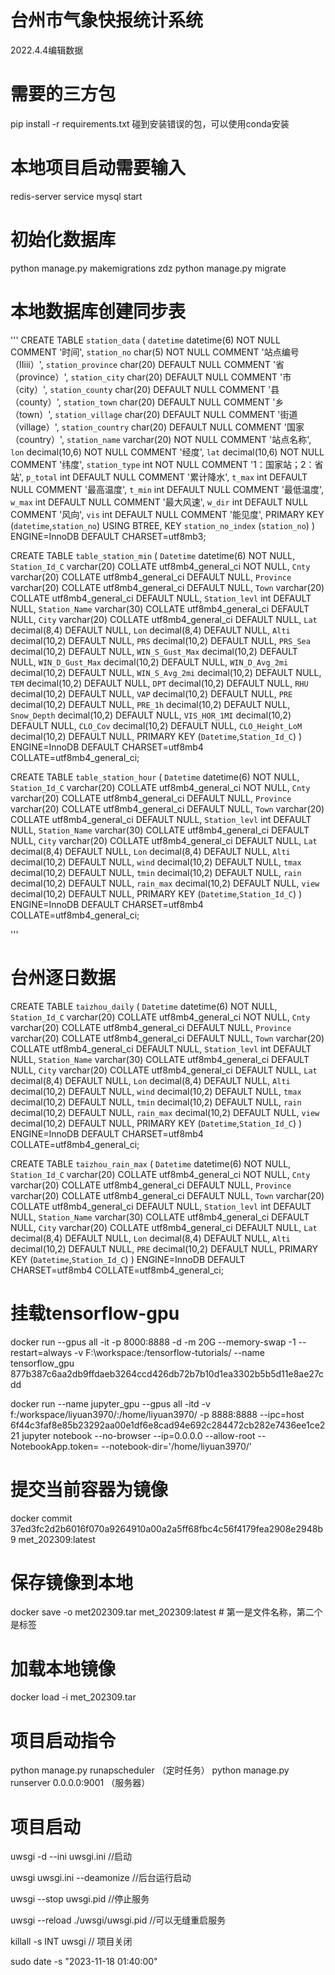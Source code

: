 # 台州市气象快报统计系统
2022.4.4编辑数据

# 需要的三方包
pip install -r requirements.txt
碰到安装错误的包，可以使用conda安装

# 本地项目启动需要输入
redis-server
service mysql start


# 初始化数据库
python manage.py makemigrations zdz
python manage.py migrate

# 本地数据库创建同步表
'''  CREATE TABLE `station_data` (
  `datetime` datetime(6) NOT NULL COMMENT '时间',
  `station_no` char(5) NOT NULL COMMENT '站点编号（IIiii）',
  `station_province` char(20) DEFAULT NULL COMMENT '省（province）',
  `station_city` char(20) DEFAULT NULL COMMENT '市（city）',
  `station_county` char(20) DEFAULT NULL COMMENT '县（county）',
  `station_town` char(20) DEFAULT NULL COMMENT '乡（town）',
  `station_village` char(20) DEFAULT NULL COMMENT '街道（village）',
  `station_country` char(20) DEFAULT NULL COMMENT '国家（country）',
  `station_name` varchar(20) NOT NULL COMMENT '站点名称',
  `lon` decimal(10,6) NOT NULL COMMENT '经度',
  `lat` decimal(10,6) NOT NULL COMMENT '纬度',
  `station_type` int NOT NULL COMMENT '1：国家站；2：省站',
  `p_total` int DEFAULT NULL COMMENT '累计降水',
  `t_max` int DEFAULT NULL COMMENT '最高温度',
  `t_min` int DEFAULT NULL COMMENT '最低温度',
  `w_max` int DEFAULT NULL COMMENT '最大风速',
  `w_dir` int DEFAULT NULL COMMENT '风向',
  `vis` int DEFAULT NULL COMMENT '能见度',
  PRIMARY KEY (`datetime`,`station_no`) USING BTREE,
  KEY `station_no_index` (`station_no`)
) ENGINE=InnoDB DEFAULT CHARSET=utf8mb3;

CREATE TABLE `table_station_min` (
  `Datetime` datetime(6) NOT NULL,
  `Station_Id_C` varchar(20) COLLATE utf8mb4_general_ci NOT NULL,
  `Cnty` varchar(20) COLLATE utf8mb4_general_ci DEFAULT NULL,
  `Province` varchar(20) COLLATE utf8mb4_general_ci DEFAULT NULL,
  `Town` varchar(20) COLLATE utf8mb4_general_ci DEFAULT NULL,
  `Station_levl` int DEFAULT NULL,
  `Station_Name` varchar(30) COLLATE utf8mb4_general_ci DEFAULT NULL,
  `City` varchar(20) COLLATE utf8mb4_general_ci DEFAULT NULL,
  `Lat` decimal(8,4) DEFAULT NULL,
  `Lon` decimal(8,4) DEFAULT NULL,
  `Alti` decimal(10,2) DEFAULT NULL,
  `PRS` decimal(10,2) DEFAULT NULL,
  `PRS_Sea` decimal(10,2) DEFAULT NULL,
  `WIN_S_Gust_Max` decimal(10,2) DEFAULT NULL,
  `WIN_D_Gust_Max` decimal(10,2) DEFAULT NULL,
  `WIN_D_Avg_2mi` decimal(10,2) DEFAULT NULL,
  `WIN_S_Avg_2mi` decimal(10,2) DEFAULT NULL,
  `TEM` decimal(10,2) DEFAULT NULL,
  `DPT` decimal(10,2) DEFAULT NULL,
  `RHU` decimal(10,2) DEFAULT NULL,
  `VAP` decimal(10,2) DEFAULT NULL,
  `PRE` decimal(10,2) DEFAULT NULL,
  `PRE_1h` decimal(10,2) DEFAULT NULL,
  `Snow_Depth` decimal(10,2) DEFAULT NULL,
  `VIS_HOR_1MI` decimal(10,2) DEFAULT NULL,
  `CLO_Cov` decimal(10,2) DEFAULT NULL,
  `CLO_Height_LoM` decimal(10,2) DEFAULT NULL,
  PRIMARY KEY (`Datetime`,`Station_Id_C`)
) ENGINE=InnoDB DEFAULT CHARSET=utf8mb4 COLLATE=utf8mb4_general_ci;


CREATE TABLE `table_station_hour` (
  `Datetime` datetime(6) NOT NULL,
  `Station_Id_C` varchar(20) COLLATE utf8mb4_general_ci NOT NULL,
  `Cnty` varchar(20) COLLATE utf8mb4_general_ci DEFAULT NULL,
  `Province` varchar(20) COLLATE utf8mb4_general_ci DEFAULT NULL,
  `Town` varchar(20) COLLATE utf8mb4_general_ci DEFAULT NULL,
  `Station_levl` int DEFAULT NULL,
  `Station_Name` varchar(30) COLLATE utf8mb4_general_ci DEFAULT NULL,
  `City` varchar(20) COLLATE utf8mb4_general_ci DEFAULT NULL,
  `Lat` decimal(8,4) DEFAULT NULL,
  `Lon` decimal(8,4) DEFAULT NULL,
  `Alti` decimal(10,2) DEFAULT NULL,
  `wind` decimal(10,2) DEFAULT NULL,
  `tmax` decimal(10,2) DEFAULT NULL,
  `tmin` decimal(10,2) DEFAULT NULL,
  `rain` decimal(10,2) DEFAULT NULL,
  `rain_max` decimal(10,2) DEFAULT NULL,
  `view` decimal(10,2) DEFAULT NULL,
  PRIMARY KEY (`Datetime`,`Station_Id_C`)
) ENGINE=InnoDB DEFAULT CHARSET=utf8mb4 COLLATE=utf8mb4_general_ci;

'''

# 台州逐日数据
CREATE TABLE `taizhou_daily` (
  `Datetime` datetime(6) NOT NULL,
  `Station_Id_C` varchar(20) COLLATE utf8mb4_general_ci NOT NULL,
  `Cnty` varchar(20) COLLATE utf8mb4_general_ci DEFAULT NULL,
  `Province` varchar(20) COLLATE utf8mb4_general_ci DEFAULT NULL,
  `Town` varchar(20) COLLATE utf8mb4_general_ci DEFAULT NULL,
  `Station_levl` int DEFAULT NULL,
  `Station_Name` varchar(30) COLLATE utf8mb4_general_ci DEFAULT NULL,
  `City` varchar(20) COLLATE utf8mb4_general_ci DEFAULT NULL,
  `Lat` decimal(8,4) DEFAULT NULL,
  `Lon` decimal(8,4) DEFAULT NULL,
  `Alti` decimal(10,2) DEFAULT NULL,
  `wind` decimal(10,2) DEFAULT NULL,
  `tmax` decimal(10,2) DEFAULT NULL,
  `tmin` decimal(10,2) DEFAULT NULL,
  `rain` decimal(10,2) DEFAULT NULL,
  `rain_max` decimal(10,2) DEFAULT NULL,
  `view` decimal(10,2) DEFAULT NULL,
  PRIMARY KEY (`Datetime`,`Station_Id_C`)
) ENGINE=InnoDB DEFAULT CHARSET=utf8mb4 COLLATE=utf8mb4_general_ci;

CREATE TABLE `taizhou_rain_max` (
  `Datetime` datetime(6) NOT NULL,
  `Station_Id_C` varchar(20) COLLATE utf8mb4_general_ci NOT NULL,
  `Cnty` varchar(20) COLLATE utf8mb4_general_ci DEFAULT NULL,
  `Province` varchar(20) COLLATE utf8mb4_general_ci DEFAULT NULL,
  `Town` varchar(20) COLLATE utf8mb4_general_ci DEFAULT NULL,
  `Station_levl` int DEFAULT NULL,
  `Station_Name` varchar(30) COLLATE utf8mb4_general_ci DEFAULT NULL,
  `City` varchar(20) COLLATE utf8mb4_general_ci DEFAULT NULL,
  `Lat` decimal(8,4) DEFAULT NULL,
  `Lon` decimal(8,4) DEFAULT NULL,
  `Alti` decimal(10,2) DEFAULT NULL,
  `PRE` decimal(10,2) DEFAULT NULL,
  PRIMARY KEY (`Datetime`,`Station_Id_C`)
) ENGINE=InnoDB DEFAULT CHARSET=utf8mb4 COLLATE=utf8mb4_general_ci;

# 挂载tensorflow-gpu
docker run --gpus all -it -p 8000:8888 -d -m 20G --memory-swap -1 --restart=always -v F:\workspace:/tensorflow-tutorials/ --name tensorflow_gpu 877b387c6aa2db9ffdaeb3264ccd426db72b7b10d1ea3302b5b5d11e8ae27cdd


docker run --name jupyter_gpu --gpus all -itd -v f:/workspace/liyuan3970/:/home/liyuan3970/ -p 8888:8888 --ipc=host 6f44c3faf8e85b23292aa00e1df6e8cad94e692c284472cb282e7436ee1ce221 jupyter notebook --no-browser --ip=0.0.0.0 --allow-root --NotebookApp.token= --notebook-dir='/home/liyuan3970/'



# 提交当前容器为镜像
docker commit 37ed3fc2d2b6016f070a9264910a00a2a5ff68fbc4c56f4179fea2908e2948b9 met_202309:latest
# 保存镜像到本地
docker save -o met202309.tar met_202309:latest  # 第一是文件名称，第二个是标签
# 加载本地镜像
docker load -i met_202309.tar


# 项目启动指令
python manage.py runapscheduler （定时任务）
python manage.py runserver 0.0.0.0:9001 （服务器）

# 项目启动
uwsgi -d --ini uwsgi.ini    //启动

uwsgi  uwsgi.ini   --deamonize //后台运行启动  

uwsgi --stop uwsgi.pid  //停止服务  

uwsgi --reload ./uwsgi/uwsgi.pid  //可以无缝重启服务

killall -s INT uwsgi // 项目关闭

sudo date -s "2023-11-18 01:40:00"

